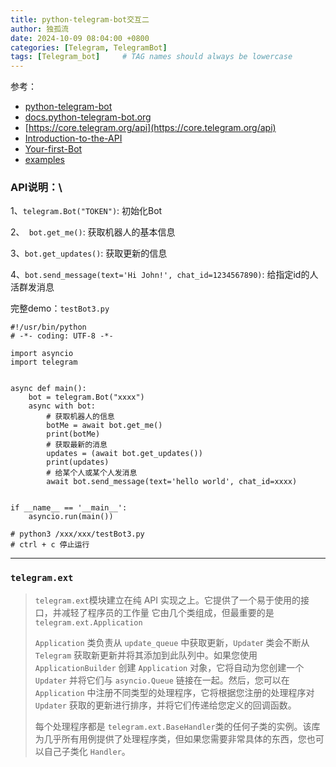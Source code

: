 ```yaml
---
title: python-telegram-bot交互二
author: 独孤流
date: 2024-10-09 08:04:00 +0800
categories: [Telegram, TelegramBot]
tags: [Telegram_bot]     # TAG names should always be lowercase
---
```


参考：
- [python-telegram-bot](https://python-telegram-bot.org/)
- [docs.python-telegram-bot.org](https://docs.python-telegram-bot.org/en/v21.6/)
- [https://core.telegram.org/api](https://core.telegram.org/api)
- [Introduction-to-the-API](https://github.com/python-telegram-bot/python-telegram-bot/wiki/Introduction-to-the-API)
- [Your-first-Bot](https://github.com/python-telegram-bot/python-telegram-bot/wiki/Extensions---Your-first-Bot)
- [examples](https://docs.python-telegram-bot.org/en/v21.6/examples.html)

### API说明：\
1、`telegram.Bot("TOKEN")`: 初始化Bot

2、` bot.get_me()`: 获取机器人的基本信息

3、`bot.get_updates()`: 获取更新的信息

4、`bot.send_message(text='Hi John!', chat_id=1234567890)`: 给指定id的人活群发消息

完整demo：`testBot3.py`
```
#!/usr/bin/python
# -*- coding: UTF-8 -*-

import asyncio
import telegram


async def main():
    bot = telegram.Bot("xxxx")
    async with bot:
        # 获取机器人的信息
        botMe = await bot.get_me()
        print(botMe)
        # 获取最新的消息
        updates = (await bot.get_updates())
        print(updates)
        # 给某个人或某个人发消息
        await bot.send_message(text='hello world', chat_id=xxxx)


if __name__ == '__main__':
    asyncio.run(main())

# python3 /xxx/xxx/testBot3.py
# ctrl + c 停止运行
```

----

### `telegram.ext`
> `telegram.ext`模块建立在纯 API 实现之上。它提供了一个易于使用的接口，并减轻了程序员的工作量
> 它由几个类组成，但最重要的是`telegram.ext.Application`
>
> `Application` 类负责从 `update_queue` 中获取更新，`Update`r 类会不断从 `Telegram` 获取新更新并将其添加到此队列中。如果您使用 `ApplicationBuilder` 创建 `Application` 对象，它将自动为您创建一个 `Updater` 并将它们与 `asyncio.Queue` 链接在一起。然后，您可以在 `Application` 中注册不同类型的处理程序，它将根据您注册的处理程序对 `Updater` 获取的更新进行排序，并将它们传递给您定义的回调函数。
>
> 每个处理程序都是 `telegram.ext.BaseHandler`类的任何子类的实例。该库为几乎所有用例提供了处理程序类，但如果您需要非常具体的东西，您也可以自己子类化 `Handler`。